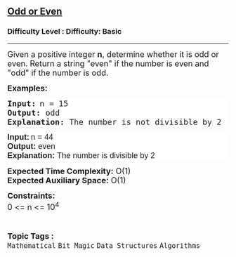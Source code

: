 <h2><a href="https://www.geeksforgeeks.org/problems/odd-or-even3618/0">Odd or Even</a></h2><h3>Difficulty Level : Difficulty: Basic</h3><hr><div class="problems_problem_content__Xm_eO"><p><span style="font-size: 18px;">Given a positive integer <strong>n</strong>, determine whether it is odd or even. Return a string</span><span style="font-size: 18px;"> "even" if the number is even and "odd" if the number is odd.</span></p>
<p><strong><span style="font-size: 18px;">Examples:</span></strong></p>
<pre style="text-wrap: wrap; color: #222222; background-color: #ffffff;"><strong><span style="font-size: 18px;">Input:</span></strong> <span style="font-size: 18px;">n = 15</span>
<strong><span style="font-size: 18px;">Output: </span></strong><span style="font-size: 18px;">odd</span>
<strong><span style="font-size: 18px;">Explanation: </span></strong><span style="font-size: 18px;">The number is not divisible by 2</span></pre>
<pre style="text-wrap: wrap; color: #222222; background-color: #ffffff;"><strong style="font-family: Arial, Helvetica, sans-serif; font-size: small;"><span style="font-size: 18px;">Input:</span></strong><span style="font-family: Arial, Helvetica, sans-serif; font-size: small;"> </span><span style="font-family: Arial, Helvetica, sans-serif; font-size: 18px;">n = 44<br></span><strong style="font-family: Arial, Helvetica, sans-serif; font-size: small;"><span style="font-size: 18px;">Output: </span></strong><span style="font-family: Arial, Helvetica, sans-serif; font-size: 18px;">even<br></span><strong style="font-family: Arial, Helvetica, sans-serif; font-size: small;"><span style="font-size: 18px;">Explanation: </span></strong><span style="font-family: Arial, Helvetica, sans-serif; font-size: 18px;">The number is divisible by 2</span></pre>
<p><span style="font-size: 18px;"><strong>Expected Time Complexity:</strong> O(1)<br><strong>Expected Auxiliary Space:</strong> O(1)</span></p>
<p><span style="font-size: 18px;"><strong>Constraints:</strong><br>0 &lt;= n &lt;= 10<sup>4</sup></span></p></div><br><p><span style=font-size:18px><strong>Topic Tags : </strong><br><code>Mathematical</code>&nbsp;<code>Bit Magic</code>&nbsp;<code>Data Structures</code>&nbsp;<code>Algorithms</code>&nbsp;